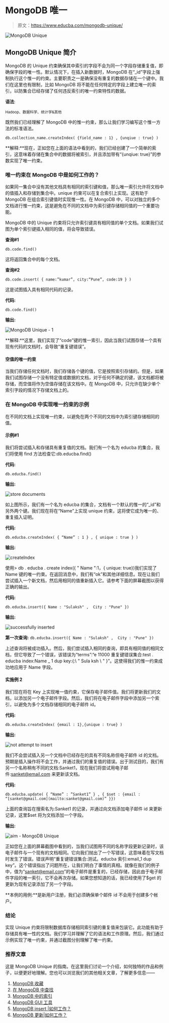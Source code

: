 # MongoDB 唯一

> 原文：<https://www.educba.com/mongodb-unique/>

![MongoDB Unique](img/dfc441df1a1feebb5b2d3f640fa8a230.png)



## MongoDB Unique 简介

MongoDB 的 Unique 约束确保其中索引的字段不会为同一个字段存储重复值，即确保字段的唯一性。默认情况下，在插入新数据时，MongoDB 在“_id”字段上强制执行这个惟一的约束。主要职责之一是确保没有重复的数据存储在一个键中。我们在这里也有限制，比如 MongoDB 将不能在任何特定的字段上建立唯一的索引，以防集合已经存储了任何违反索引的唯一约束特性的数据。

**语法**:

<small>Hadoop、数据科学、统计学&其他</small>

既然我们已经理解了 MongoDB 中的惟一约束，那么让我们学习编写这个惟一方法的标准语法。

`db.collection_name.createIndex( {field_name : 1} , {unqiue : true} )`

**解释:**现在，正如您在上面的语法中看到的，我们已经创建了一个简单的索引，这意味着存储在集合中的数据将被索引，并且添加带有“{unqiue: true}”的参数实现了唯一约束。

### 唯一约束在 MongoDB 中是如何工作的？

如果同一集合中没有其他文档具有相同的索引键和值，那么唯一索引允许将文档中的值插入和存储到集合中。unique 约束可以在复合索引上实现。这有助于 MongoDB 在组合索引键值时实现惟一性。在 MongoDB 中，可以对独立的多个文档进行惟一约束，这是避免在不同的文档中为索引键存储相同值的一个重要功能。

MongoDB 中的 Unique 约束将只允许索引键具有相同值的单个文档。如果我们试图为单个索引键插入相同的值，将会导致错误。

**查询#1**

`db.code.find()`

这将返回集合中的每个文档。

**查询#2**

`db.code.insert( { name:”kumar”, city:“Pune”, code:19 } )`

这是试图插入具有相同代码的记录。

**代码:**

`db.code.find()`

**输出:**

![MongoDB Unique - 1](img/45637536c56b4729ab62aaa5f030a703.png)



**解释:**这里，我们实现了“code”键的惟一索引，因此当我们试图存储一个具有现有代码的文档时，会导致“重复键错误”。

#### 空值的唯一约束

当我们存储任何文档时，我们存储各个键的值，它是按照索引存储的。但是，如果我们试图存储一个没有特定值或数据的文档，对于任何不确定的键，该文档都将被存储，而空值将作为空值存储在该文档中。在 MongoDB 中，只允许在缺少单个索引字段的情况下存储文档上的。

### 在 MongoDB 中实现唯一约束的示例

在不同的文档上实现唯一约束，以避免在两个不同的文档中为索引键存储相同的值。

#### 示例#1

我们将尝试插入和存储具有重复值的文档。我们有一个名为 educba 的集合，我们将使用 find 方法检查它:db.educba.find()

**代码:**

`db.educba.find()`

**输出:**

![store documents](img/397f5d5b0745abdd67d8fcb94698ca62.png)



如上图所示，我们有一个名为 educba 的集合，文档有一个默认的惟一的“_id”和另外两个键。我们现在将在“Name”上实现 unique 约束，这将使它成为唯一的、重复插入证明。

**代码:**

`db.educba.createIndex( { “Name” : 1 } , { unique : true } )`

**输出:**

![createIndex](img/c9fd0d78b57705bb083b9a517a4f7b73.png)



使用> db . educba . create index({ " Name ":1，{ unique: true})我们实现了 Name 键的唯一约束。在返回消息中，我们有“ok”和其他详细信息。现在让我们尝试插入一个新文档，然后用相同的值重新插入它。请参考下面的屏幕截图以获得正确的输出。

**代码:**

`db.educba.insert({ Name : "Sulaksh" ,  City : "Pune" })`

**输出:**

![successfully inserted](img/24aba843dd5166527bb5da2b7f68307c.png)



**第一次查询:** `db.educba.insert({ Name : "Sulaksh" ,  City : "Pune" })`

上述查询将被成功插入。然后，我们尝试插入相同的查询，即具有相同值的相同文档，但它导致了一个错误，该错误为“terms”:“e 11000 重复键错误集合:test . educba index:Name _ 1 dup key:{:\ " Sula ksh \ " }”。这使得我们的惟一约束成功地应用于 Name 字段。

#### 实施例 2

我们现在将在 Key 上实现唯一值约束，它保存电子邮件值。我们将更新我们的文档，以添加另一个电子邮件字段。然后，我们将在电子邮件字段中添加另一个索引，以避免为多个文档存储相同的电子邮件 id。

**代码:**

`db.educba.createIndex( {email : 1},{unique : true} )`

**输出:**

![not attempt to insert](img/889f7975ba01f0da9bdac28d74c1eb4e.png)



我们不会尝试插入另一个文档中已经存在的具有不同名称但电子邮件 id 的文档。预期是插入操作将不会工作，并通过我们的重复值的错误。出于测试目的，我们有另一个名称稍有不同的文档:Sanket1，现在我们将尝试用电子邮件:sanket@email.com 来更新该文档。

**代码:**

`db.educba.update( { “Name” : ”Sanket1” } , { $set : {email : “[sanket@gmail.com](mailto:sanket@gmail.com)” }})`

上面的查询旨在搜索名为:Sanket1 的记录，并通过向文档添加电子邮件 id 来更新记录，这里$set 将为文档添加一个字段。

**输出:**

![aim - MongoDB Unique](img/c25f7522073539139ca75b7584784add.png)



正如您在上面的屏幕截图中看到的，当我们试图用不同的名称字段更新记录时，该电子邮件与一个现有的文档相同。它向我们抛出了一个写错误，这意味着在写文档时发生了错误。错误声明“重复键错误集合:测试。educba 索引:email_1 dup key”。这个错误指出了问题所在，让我们明白了事情的真相。就像在我们的例子中，值为“[sanket@email.com](mailto:sanket@email.com)”的电子邮件是重复的，已经存储，因此由于电子邮件字段的唯一索引，它不会再次存储。如果您想知道的话，我已经使用了$get 的更新为现有记录添加了另一个字段。

**本例的用例:**是新用户注册，我们必须确保单个邮件 id 不会用于创建多个帐户。

### 结论

实现 Unique 约束将限制数据库存储相同索引键的重复值来包装它。此功能有助于存储具有唯一性的文档。我们学习并理解了它的语法和工作原理。然后，我们通过示例实现了唯一约束，并通过截图分别理解了唯一约束。

### 推荐文章

这是 MongoDB Unique 的指南。在这里我们讨论一个介绍，如何独特的作品和例子，以便更好地理解。您也可以浏览我们的其他相关文章，了解更多信息——

1.  [MongoDB 收藏](https://www.educba.com/mongodb-collection/)
2.  [在 MongoDB 中查找](https://www.educba.com/lookup-in-mongodb/)
3.  [MongoDB 中的索引](https://www.educba.com/indexes-in-mongodb/)
4.  [MongoDB GUI 工具](https://www.educba.com/mongodb-gui-tools/)
5.  [MongoDB insert |如何工作？](https://www.educba.com/mongodb-insert/)
6.  [MongoDB 更新|如何工作？](https://www.educba.com/mongodb-update/)





